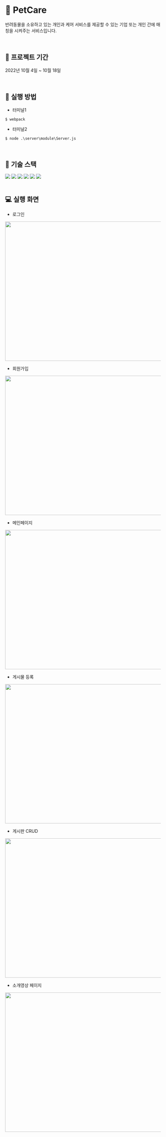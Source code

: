 # :dog: PetCare

<p>반려동물을 소유하고 있는 개인과 케어 서비스를 제공할 수 있는 기업 또는 개인 간에 매칭을 시켜주는 서비스입니다.</p></br>

## :date: 프로젝트 기간
<p>2022년 10월 4일 ~ 10월 18일</p></br>

## :link: 실행 방법
- 터미널1
```
$ webpack
```
- 터미널2
```
$ node .\server\module\Server.js
```
</br>

## :hammer: 기술 스택
<div align=left>
  <img src="https://img.shields.io/badge/html5-E34F26?style=for-the-badge&logo=html5&logoColor=white"> 
  <img src="https://img.shields.io/badge/css-1572B6?style=for-the-badge&logo=css3&logoColor=white">
  <img src="https://img.shields.io/badge/javascript-F7DF1E?style=for-the-badge&logo=javascript&logoColor=black">
  <img src="https://img.shields.io/badge/react-61DAFB?style=for-the-badge&logo=react&logoColor=black"> 
  <img src="https://img.shields.io/badge/node.js-339933?style=for-the-badge&logo=Node.js&logoColor=white">
  <img src="https://img.shields.io/badge/mysql-4479A1?style=for-the-badge&logo=mysql&logoColor=white">
</div></br>

## :computer: 실행 화면
- 로그인
<img src="https://user-images.githubusercontent.com/87286246/226094579-bac17795-47b9-4b0f-b7c8-191a50df2240.png" height="450px" width="550px">

- 회원가입
<img src="https://user-images.githubusercontent.com/87286246/226094998-41c8aa1c-495d-47fd-84a9-1f5f08dfd686.png" height="450px" width="550px">

- 메인페이지
<img src="https://user-images.githubusercontent.com/87286246/226095090-9ef8f18d-a2ca-4a48-9ae1-5f758867e9b7.png" height="450px" width="550px">

- 게시물 등록
<img src="https://user-images.githubusercontent.com/87286246/226095113-87995a95-6d62-4a12-b0f5-bd54f4eca23f.png" height="450px" width="550px">

- 게시판 CRUD
<img src="https://user-images.githubusercontent.com/87286246/226095117-8a4f49a9-e693-4648-9d0c-166dd1a74b53.png" height="450px" width="550px">

- 소개영상 페이지
<img src="https://user-images.githubusercontent.com/87286246/226095134-752166e1-c0ac-451f-aeb3-7fd4cd6433a5.png" height="450px" width="550px">
